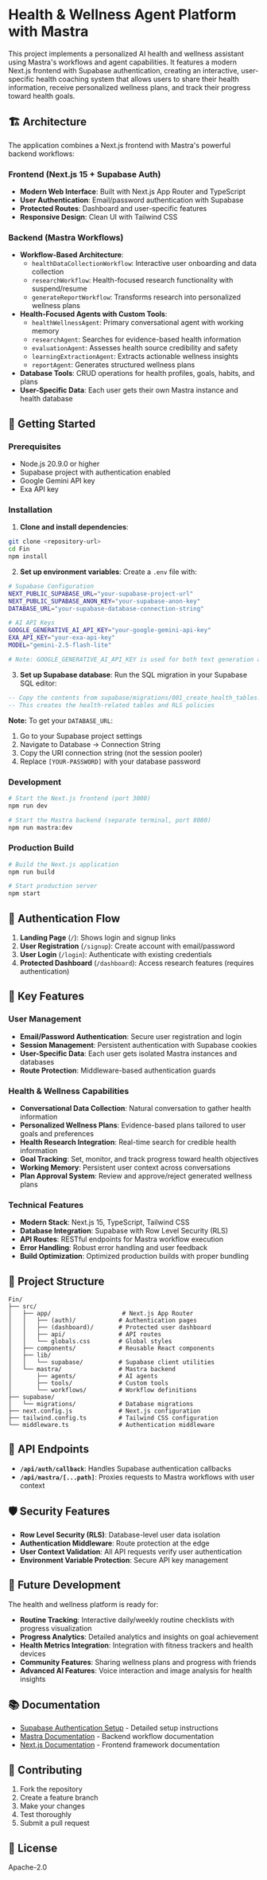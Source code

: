 # Health & Wellness Agent Platform with Mastra

This project implements a personalized AI health and wellness assistant using Mastra's workflows and agent capabilities. It features a modern Next.js frontend with Supabase authentication, creating an interactive, user-specific health coaching system that allows users to share their health information, receive personalized wellness plans, and track their progress toward health goals.

## 🏗️ Architecture

The application combines a Next.js frontend with Mastra's powerful backend workflows:

### Frontend (Next.js 15 + Supabase Auth)
- **Modern Web Interface**: Built with Next.js App Router and TypeScript
- **User Authentication**: Email/password authentication with Supabase
- **Protected Routes**: Dashboard and user-specific features
- **Responsive Design**: Clean UI with Tailwind CSS

### Backend (Mastra Workflows)
- **Workflow-Based Architecture**: 
  - `healthDataCollectionWorkflow`: Interactive user onboarding and data collection
  - `researchWorkflow`: Health-focused research functionality with suspend/resume
  - `generateReportWorkflow`: Transforms research into personalized wellness plans
- **Health-Focused Agents with Custom Tools**:
  - `healthWellnessAgent`: Primary conversational agent with working memory
  - `researchAgent`: Searches for evidence-based health information
  - `evaluationAgent`: Assesses health source credibility and safety
  - `learningExtractionAgent`: Extracts actionable wellness insights
  - `reportAgent`: Generates structured wellness plans
- **Database Tools**: CRUD operations for health profiles, goals, habits, and plans
- **User-Specific Data**: Each user gets their own Mastra instance and health database

## 🚀 Getting Started

### Prerequisites
- Node.js 20.9.0 or higher
- Supabase project with authentication enabled
- Google Gemini API key
- Exa API key

### Installation

1. **Clone and install dependencies**:
```bash
git clone <repository-url>
cd Fin
npm install
```

2. **Set up environment variables**:
Create a `.env` file with:
```bash
# Supabase Configuration
NEXT_PUBLIC_SUPABASE_URL="your-supabase-project-url"
NEXT_PUBLIC_SUPABASE_ANON_KEY="your-supabase-anon-key"
DATABASE_URL="your-supabase-database-connection-string"

# AI API Keys
GOOGLE_GENERATIVE_AI_API_KEY="your-google-gemini-api-key"
EXA_API_KEY="your-exa-api-key"
MODEL="gemini-2.5-flash-lite"

# Note: GOOGLE_GENERATIVE_AI_API_KEY is used for both text generation and embeddings
```

3. **Set up Supabase database**:
Run the SQL migration in your Supabase SQL editor:
```sql
-- Copy the contents from supabase/migrations/001_create_health_tables.sql
-- This creates the health-related tables and RLS policies
```

**Note:** To get your `DATABASE_URL`:
1. Go to your Supabase project settings
2. Navigate to Database → Connection String
3. Copy the URI connection string (not the session pooler)
4. Replace `[YOUR-PASSWORD]` with your database password

### Development

```bash
# Start the Next.js frontend (port 3000)
npm run dev

# Start the Mastra backend (separate terminal, port 8080)
npm run mastra:dev
```

### Production Build

```bash
# Build the Next.js application
npm run build

# Start production server
npm start
```

## 🔐 Authentication Flow

1. **Landing Page** (`/`): Shows login and signup links
2. **User Registration** (`/signup`): Create account with email/password
3. **User Login** (`/login`): Authenticate with existing credentials
4. **Protected Dashboard** (`/dashboard`): Access research features (requires authentication)

## 🎯 Key Features

### User Management
- **Email/Password Authentication**: Secure user registration and login
- **Session Management**: Persistent authentication with Supabase cookies
- **User-Specific Data**: Each user gets isolated Mastra instances and databases
- **Route Protection**: Middleware-based authentication guards

### Health & Wellness Capabilities
- **Conversational Data Collection**: Natural conversation to gather health information
- **Personalized Wellness Plans**: Evidence-based plans tailored to user goals and preferences
- **Health Research Integration**: Real-time search for credible health information
- **Goal Tracking**: Set, monitor, and track progress toward health objectives
- **Working Memory**: Persistent user context across conversations
- **Plan Approval System**: Review and approve/reject generated wellness plans

### Technical Features
- **Modern Stack**: Next.js 15, TypeScript, Tailwind CSS
- **Database Integration**: Supabase with Row Level Security (RLS)
- **API Routes**: RESTful endpoints for Mastra workflow execution
- **Error Handling**: Robust error handling and user feedback
- **Build Optimization**: Optimized production builds with proper bundling

## 📁 Project Structure

```
Fin/
├── src/
│   ├── app/                    # Next.js App Router
│   │   ├── (auth)/            # Authentication pages
│   │   ├── (dashboard)/       # Protected user dashboard
│   │   ├── api/               # API routes
│   │   └── globals.css        # Global styles
│   ├── components/            # Reusable React components
│   ├── lib/
│   │   └── supabase/          # Supabase client utilities
│   └── mastra/                # Mastra backend
│       ├── agents/            # AI agents
│       ├── tools/             # Custom tools
│       └── workflows/         # Workflow definitions
├── supabase/
│   └── migrations/            # Database migrations
├── next.config.js             # Next.js configuration
├── tailwind.config.ts         # Tailwind CSS configuration
└── middleware.ts              # Authentication middleware
```

## 🔧 API Endpoints

- **`/api/auth/callback`**: Handles Supabase authentication callbacks
- **`/api/mastra/[...path]`**: Proxies requests to Mastra workflows with user context

## 🛡️ Security Features

- **Row Level Security (RLS)**: Database-level user data isolation
- **Authentication Middleware**: Route protection at the edge
- **User Context Validation**: All API requests verify user authentication
- **Environment Variable Protection**: Secure API key management

## 🚧 Future Development

The health and wellness platform is ready for:

- **Routine Tracking**: Interactive daily/weekly routine checklists with progress visualization
- **Progress Analytics**: Detailed analytics and insights on goal achievement
- **Health Metrics Integration**: Integration with fitness trackers and health devices
- **Community Features**: Sharing wellness plans and progress with friends
- **Advanced AI Features**: Voice interaction and image analysis for health insights

## 📚 Documentation

- [Supabase Authentication Setup](AUTH_SETUP.md) - Detailed setup instructions
- [Mastra Documentation](https://mastra.ai/docs) - Backend workflow documentation
- [Next.js Documentation](https://nextjs.org/docs) - Frontend framework documentation

## 🤝 Contributing

1. Fork the repository
2. Create a feature branch
3. Make your changes
4. Test thoroughly
5. Submit a pull request

## 📄 License

Apache-2.0
